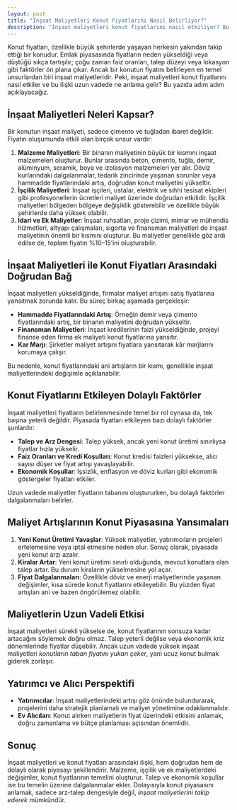 ```yaml
---
layout: post
title: "İnşaat Maliyetleri Konut Fiyatlarını Nasıl Belirliyor?"
description: "İnşaat maliyetleri konut fiyatlarını nasıl etkiliyor? Bu yazıda, malzeme, işçilik ve ekonomik faktörlerin fiyatlara yansımasını detaylıca inceliyoruz."
---
```


Konut fiyatları, özellikle büyük şehirlerde yaşayan herkesin yakından takip ettiği bir konudur. Emlak piyasasında fiyatların neden yükseldiği veya düştüğü sıkça tartışılır; çoğu zaman faiz oranları, talep düzeyi veya lokasyon gibi faktörler ön plana çıkar. Ancak bir konutun fiyatını belirleyen en temel unsurlardan biri inşaat maliyetleridir. Peki, inşaat maliyetleri konut fiyatlarını nasıl etkiler ve bu ilişki uzun vadede ne anlama gelir? Bu yazıda adım adım açıklayacağız.

## İnşaat Maliyetleri Neleri Kapsar?

Bir konutun inşaat maliyeti, sadece çimento ve tuğladan ibaret değildir. Fiyatın oluşumunda etkili olan birçok unsur vardır:

1. **Malzeme Maliyetleri**: Bir binanın maliyetinin büyük bir kısmını inşaat malzemeleri oluşturur. Bunlar arasında beton, çimento, tuğla, demir, alüminyum, seramik, boya ve izolasyon malzemeleri yer alır. Döviz kurlarındaki dalgalanmalar, tedarik zincirinde yaşanan sorunlar veya hammadde fiyatlarındaki artış, doğrudan konut maliyetini yükseltir.
2. **İşçilik Maliyetleri**: İnşaat işçileri, ustalar, elektrik ve sıhhi tesisat ekipleri gibi profesyonellerin ücretleri maliyet üzerinde doğrudan etkilidir. İşçilik maliyetleri bölgeden bölgeye değişiklik gösterebilir ve özellikle büyük şehirlerde daha yüksek olabilir.
3. **İdari ve Ek Maliyetler**: İnşaat ruhsatları, proje çizimi, mimar ve mühendis hizmetleri, altyapı çalışmaları, sigorta ve finansman maliyetleri de inşaat maliyetinin önemli bir kısmını oluşturur. Bu maliyetler genellikle göz ardı edilse de, toplam fiyatın %10–15’ini oluşturabilir.

## İnşaat Maliyetleri ile Konut Fiyatları Arasındaki Doğrudan Bağ

İnşaat maliyetleri yükseldiğinde, firmalar maliyet artışını satış fiyatlarına yansıtmak zorunda kalır. Bu süreç birkaç aşamada gerçekleşir:

- **Hammadde Fiyatlarındaki Artış**: Örneğin demir veya çimento fiyatlarındaki artış, bir binanın maliyetini doğrudan yükseltir.
- **Finansman Maliyetleri**: İnşaat kredilerinin faizi yükseldiğinde, projeyi finanse eden firma ek maliyeti konut fiyatlarına yansıtır.
- **Kar Marjı**: Şirketler maliyet artışını fiyatlara yansıtarak kâr marjlarını korumaya çalışır.

Bu nedenle, konut fiyatlarındaki ani artışların bir kısmı, genellikle inşaat maliyetlerindeki değişimle açıklanabilir.

## Konut Fiyatlarını Etkileyen Dolaylı Faktörler

İnşaat maliyetleri fiyatların belirlenmesinde temel bir rol oynasa da, tek başına yeterli değildir. Piyasada fiyatları etkileyen bazı dolaylı faktörler şunlardır:

- **Talep ve Arz Dengesi**: Talep yüksek, ancak yeni konut üretimi sınırlıysa fiyatlar hızla yükselir.
- **Faiz Oranları ve Kredi Koşulları**: Konut kredisi faizleri yüksekse, alıcı sayısı düşer ve fiyat artışı yavaşlayabilir.
- **Ekonomik Koşullar**: İşsizlik, enflasyon ve döviz kurları gibi ekonomik göstergeler fiyatları etkiler.

Uzun vadede maliyetler fiyatların tabanını oluştururken, bu dolaylı faktörler dalgalanmaları belirler.

## Maliyet Artışlarının Konut Piyasasına Yansımaları

1. **Yeni Konut Üretimi Yavaşlar**: Yüksek maliyetler, yatırımcıların projeleri ertelemesine veya iptal etmesine neden olur. Sonuç olarak, piyasada yeni konut arzı azalır.
2. **Kiralar Artar**: Yeni konut üretimi sınırlı olduğunda, mevcut konutlara olan talep artar. Bu durum kiraların yükselmesine yol açar.
3. **Fiyat Dalgalanmaları**: Özellikle döviz ve enerji maliyetlerinde yaşanan değişimler, kısa sürede konut fiyatlarını etkileyebilir. Bu yüzden fiyat artışları ani ve bazen öngörülemez olabilir.

## Maliyetlerin Uzun Vadeli Etkisi

İnşaat maliyetleri sürekli yükselse de, konut fiyatlarının sonsuza kadar artacağını söylemek doğru olmaz. Talep yeterli değilse veya ekonomik kriz dönemlerinde fiyatlar düşebilir. Ancak uzun vadede yüksek inşaat maliyetleri *konutların taban fiyatını yukarı çeker*, yani ucuz konut bulmak giderek zorlaşır.

## Yatırımcı ve Alıcı Perspektifi

- **Yatırımcılar**: İnşaat maliyetlerindeki artışı göz önünde bulundurarak, projelerini daha stratejik planlamalı ve maliyet yönetimine odaklanmalıdır.
- **Ev Alıcıları**: Konut alırken maliyetlerin fiyat üzerindeki etkisini anlamak, doğru zamanlama ve bütçe planlaması açısından önemlidir.

## Sonuç

İnşaat maliyetleri ve konut fiyatları arasındaki ilişki, hem doğrudan hem de dolaylı olarak piyasayı şekillendirir. Malzeme, işçilik ve ek maliyetlerdeki değişimler, konut fiyatlarının temelini oluşturur. Talep ve ekonomik koşullar ise bu temelin üzerine dalgalanmalar ekler. Dolayısıyla konut piyasasını anlamak, sadece arz-talep dengesiyle değil, *inşaat maliyetlerini takip ederek* mümkündür.